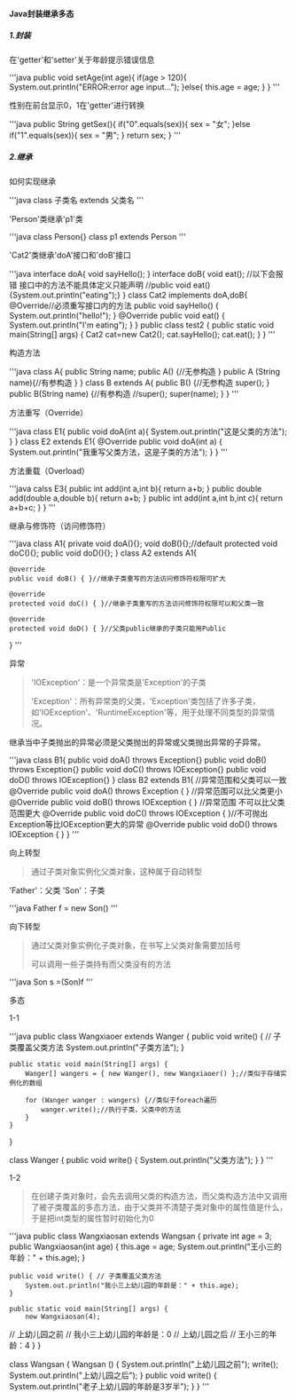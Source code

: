 #### Java封装继承多态

##### 1.封装

在'getter'和'setter'关于年龄提示错误信息

'''java
public void setAge(int age){
    if(age > 120){
        System.out.println("ERROR:error age input...");
    }else{
        this.age = age;
    }
}
'''

性别在前台显示0，1在'getter'进行转换

'''java
public String getSex(){
    if("0".equals(sex)){
        sex = "女";
    }else if("1".equals(sex)){
        sex = "男";
    }
    return sex;
}
'''

##### 2.继承

如何实现继承

'''java
class 子类名 extends 父类名
'''

'Person'类继承'p1'类

'''java
class Person{}
class p1 extends Person
'''

'Cat2'类继承'doA'接口和'doB'接口

'''java
interface doA{
     void sayHello();
}
interface doB{
     void eat();
    //以下会报错 接口中的方法不能具体定义只能声明
    //public void eat(){System.out.println("eating");}
}
class Cat2 implements  doA,doB{
    @Override//必须重写接口内的方法
    public void sayHello() {
        System.out.println("hello!");
    }
    @Override
    public void eat() {
        System.out.println("I'm eating");
    }
}
public class test2 {
    public static void main(String[] args) {
        Cat2 cat=new Cat2();
        cat.sayHello();
        cat.eat();
    }
}
'''

构造方法

'''java
class A{
    public String name;
    public A() {//无参构造
    }
    public A (String name){//有参构造
    }
}
class B extends A{
    public B() {//无参构造
       super();
    }
    public B(String name) {//有参构造
      //super();
       super(name);
    }
}
'''

方法重写（Override）

'''java
class E1{
    public void doA(int a){
        System.out.println("这是父类的方法");
    }
}
class E2 extends E1{
    @Override
    public void doA(int a) {
        System.out.println("我重写父类方法，这是子类的方法");
    }
}
'''

方法重载（Overload）

'''java
calss E3{
	public int add(int a,int b){
		return a+b;
	}
	public double add(double a,double b){
		return a+b;
	}
	public int add(int a,int b,int c){
		return a+b+c;
	}
}
'''

继承与修饰符（访问修饰符）

'''java
class A1{
    private void doA(){};
    void doB(){};//default
    protected void doC(){};
    public void doD(){};
}
class A2 extends A1{
    
    @override
    public void doB() { }//继承子类重写的方法访问修饰符权限可扩大
    
    @override
    protected void doC() { }//继承子类重写的方法访问修饰符权限可以和父类一致
    
    @override
    protected void doD() { }//父类public继承的子类只能用Public
}
'''

异常

> 'IOException'：是一个异常类是'Exception'的子类
>
> 'Exception'：所有异常类的父类，'Exception'类包括了许多子类，如'IOException'、'RuntimeException'等，用于处理不同类型的异常情况。

继承当中子类抛出的异常必须是父类抛出的异常或父类抛出异常的子异常。

'''java
class B1{
    public void doA() throws Exception{}
    public void doB() throws Exception{}
    public void doC() throws IOException{}
    public void doD() throws IOException{}
}
class B2 extends B1{
    //异常范围和父类可以一致
    @Override
    public void doA() throws Exception { }
    //异常范围可以比父类更小
    @Override
    public void doB() throws IOException { }
    //异常范围 不可以比父类范围更大
    @Override
    public void doC() throws IOException { }//不可抛出Exception等比IOException更大的异常
    @Override
    public void doD() throws IOException { }
}
'''

向上转型

> 通过子类对象实例化父类对象，这种属于自动转型

'Father'：父类	'Son'：子类

'''java
Father f = new Son()
'''

向下转型

> 通过父类对象实例化子类对象，在书写上父类对象需要加括号
>
> 可以调用一些子类持有而父类没有的方法

'''java
Son s =(Son)f
'''

多态

1-1

'''java
public class Wangxiaoer extends Wanger {
    public void write() { // 子类覆盖父类方法
        System.out.println("子类方法");
    }

    public static void main(String[] args) {
        Wanger[] wangers = { new Wanger(), new Wangxiaoer() };//类似于存储实例化的数组

        for (Wanger wanger : wangers) {//类似于foreach遍历
            wanger.write();//执行子类，父类中的方法
        }
    }
}

class Wanger {
    public void write() {
        System.out.println("父类方法");
    }
}
'''

1-2

> 在创建子类对象时，会先去调用父类的构造方法，而父类构造方法中又调用了被子类覆盖的多态方法，由于父类并不清楚子类对象中的属性值是什么，于是把int类型的属性暂时初始化为0

'''java
public class Wangxiaosan extends Wangsan {
    private int age = 3;
    public Wangxiaosan(int age) {
        this.age = age;
        System.out.println("王小三的年龄：" + this.age);
    }
    
    public void write() { // 子类覆盖父类方法
        System.out.println("我小三上幼儿园的年龄是：" + this.age);
    }
    
    public static void main(String[] args) {
        new Wangxiaosan(4);
//      上幼儿园之前
//      我小三上幼儿园的年龄是：0
//      上幼儿园之后
//      王小三的年龄：4
    }
}

class Wangsan {
    Wangsan () {
        System.out.println("上幼儿园之前");
        write();
        System.out.println("上幼儿园之后");
    }
    public void write() {
        System.out.println("老子上幼儿园的年龄是3岁半");
    }
}
'''
